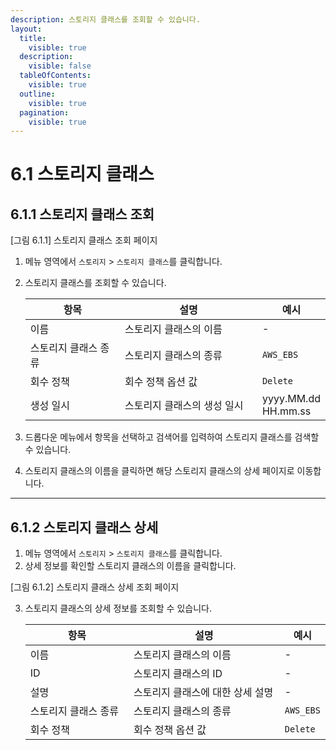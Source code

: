 ```yaml
---
description: 스토리지 클래스를 조회할 수 있습니다.
layout:
  title:
    visible: true
  description:
    visible: false
  tableOfContents:
    visible: true
  outline:
    visible: true
  pagination:
    visible: true
---
```


# 6.1 스토리지 클래스

## 6.1.1 스토리지 클래스 조회



\[그림 6.1.1] 스토리지 클래스 조회 페이지

1. 메뉴 영역에서 `스토리지` > `스토리지 클래스`를 클릭합니다.
2.  스토리지 클래스를 조회할 수 있습니다.&#x20;

    <table><thead><tr><th width="202">항목</th><th width="309">설명</th><th>예시</th></tr></thead><tbody><tr><td>이름</td><td>스토리지 클래스의 이름</td><td>-</td></tr><tr><td>스토리지 클래스 종류</td><td>스토리지 클래스의 종류</td><td><code>AWS_EBS</code></td></tr><tr><td>회수 정책</td><td>회수 정책 옵션 값</td><td><code>Delete</code></td></tr><tr><td>생성 일시</td><td>스토리지 클래스의 생성 일시</td><td>yyyy.MM.dd HH.mm.ss</td></tr></tbody></table>
3. 드롭다운 메뉴에서 항목을 선택하고 검색어를 입력하여 스토리지 클래스를 검색할 수 있습니다.
4. 스토리지 클래스의 이름을 클릭하면 해당 스토리지 클래스의 상세 페이지로 이동합니다.

***

## 6.1.2 스토리지 클래스 상세

1. 메뉴 영역에서 `스토리지` > `스토리지 클래스`를 클릭합니다.
2. 상세 정보를 확인할 스토리지 클래스의 이름을 클릭합니다.

\[그림 6.1.2] 스토리지 클래스 상세 조회 페이지

3.  스토리지 클래스의 상세 정보를 조회할 수 있습니다.&#x20;

    <table><thead><tr><th width="202">항목</th><th width="309">설명</th><th>예시</th></tr></thead><tbody><tr><td>이름</td><td>스토리지 클래스의 이름</td><td>-</td></tr><tr><td>ID</td><td>스토리지 클래스의 ID</td><td>-</td></tr><tr><td>설명</td><td>스토리지 클래스에 대한 상세 설명</td><td>-</td></tr><tr><td>스토리지 클래스 종류</td><td>스토리지 클래스의 종류</td><td><code>AWS_EBS</code></td></tr><tr><td>회수 정책</td><td>회수 정책 옵션 값</td><td><code>Delete</code></td></tr></tbody></table>
